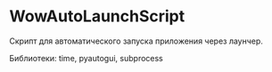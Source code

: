 # WowAutoLaunchScript

Скрипт для автоматического запуска приложения через лаунчер. 

Библиотеки: time, pyautogui, subprocess
